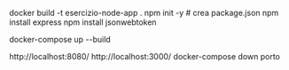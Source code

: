 docker build -t esercizio-node-app .
npm init -y          # crea package.json
npm install express
npm install jsonwebtoken

docker-compose up --build

http://localhost:8080/
http://localhost:3000/
docker-compose down
porto